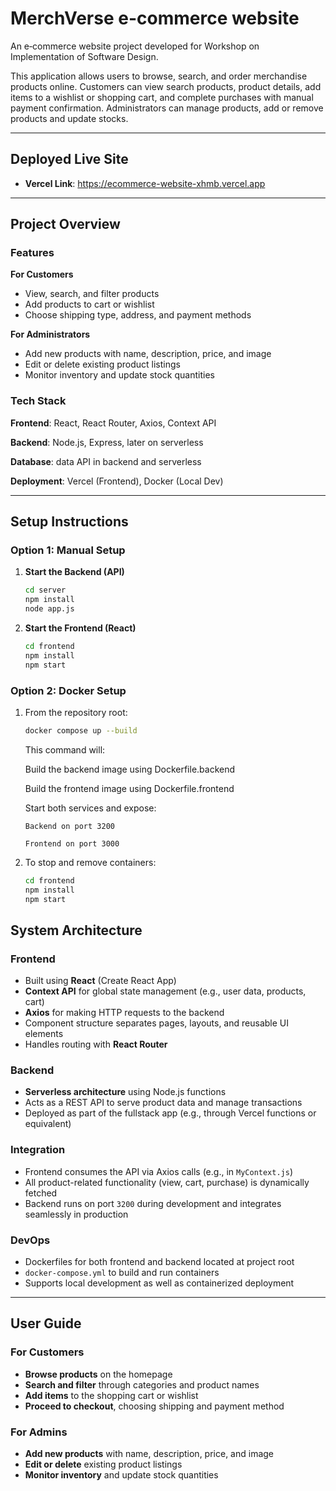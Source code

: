 # MerchVerse e-commerce website

An e‑commerce website project developed for Workshop on Implementation of Software Design.

This application allows users to browse, search, and order merchandise products online. Customers can view search products, product details, add items to a wishlist or shopping cart, and complete purchases with manual payment confirmation. Administrators can manage products, add or remove products and update stocks.

---

## Deployed Live Site

- **Vercel Link**: https://ecommerce-website-xhmb.vercel.app  

---

## Project Overview

### Features

**For Customers**
- View, search, and filter products  
- Add products to cart or wishlist  
- Choose shipping type, address, and payment methods

**For Administrators**
- Add new products with name, description, price, and image
- Edit or delete existing product listings
- Monitor inventory and update stock quantities

### Tech Stack

**Frontend**: React, React Router, Axios, Context API 

**Backend**: Node.js, Express, later on serverless      

**Database**: data API in backend and serverless

**Deployment**:  Vercel (Frontend), Docker (Local Dev)  

---

## Setup Instructions

### Option 1: Manual Setup

1. **Start the Backend (API)**
   ```bash
   cd server
   npm install
   node app.js
   ```
2. **Start the Frontend (React)**
   ```bash
   cd frontend
   npm install
   npm start  
   ```
### Option 2: Docker Setup
1. From the repository root:
   ```bash
   docker compose up --build
   ```
   This command will:

   Build the backend image using Dockerfile.backend

   Build the frontend image using Dockerfile.frontend

   Start both services and expose:

       Backend on port 3200

       Frontend on port 3000
2. To stop and remove containers:
   ```bash
   cd frontend
   npm install
   npm start  
   ```

## System Architecture

### Frontend
- Built using **React** (Create React App)
- **Context API** for global state management (e.g., user data, products, cart)
- **Axios** for making HTTP requests to the backend
- Component structure separates pages, layouts, and reusable UI elements
- Handles routing with **React Router**

### Backend
- **Serverless architecture** using Node.js functions
- Acts as a REST API to serve product data and manage transactions
- Deployed as part of the fullstack app (e.g., through Vercel functions or equivalent)

### Integration
- Frontend consumes the API via Axios calls (e.g., in `MyContext.js`)
- All product-related functionality (view, cart, purchase) is dynamically fetched
- Backend runs on port `3200` during development and integrates seamlessly in production

### DevOps
- Dockerfiles for both frontend and backend located at project root
- `docker-compose.yml` to build and run containers
- Supports local development as well as containerized deployment

---

## User Guide

### For Customers
- **Browse products** on the homepage
- **Search and filter** through categories and product names
- **Add items** to the shopping cart or wishlist
- **Proceed to checkout**, choosing shipping and payment method

### For Admins
- **Add new products** with name, description, price, and image
- **Edit or delete** existing product listings
- **Monitor inventory** and update stock quantities
